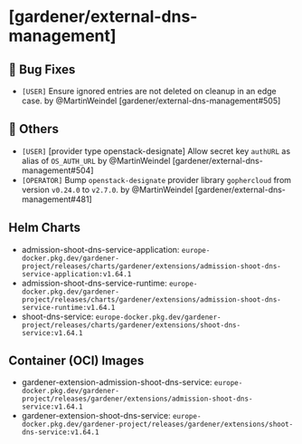 # [gardener/external-dns-management]

## 🐛 Bug Fixes

- `[USER]` Ensure ignored entries are not deleted on cleanup in an edge case. by @MartinWeindel [gardener/external-dns-management#505]
## 🏃 Others

- `[USER]` [provider type openstack-designate] Allow secret key `authURL` as alias of `OS_AUTH_URL` by @MartinWeindel [gardener/external-dns-management#504]
- `[OPERATOR]` Bump `openstack-designate` provider library `gophercloud` from version `v0.24.0` to `v2.7.0`. by @MartinWeindel [gardener/external-dns-management#481]

## Helm Charts
- admission-shoot-dns-service-application: `europe-docker.pkg.dev/gardener-project/releases/charts/gardener/extensions/admission-shoot-dns-service-application:v1.64.1`
- admission-shoot-dns-service-runtime: `europe-docker.pkg.dev/gardener-project/releases/charts/gardener/extensions/admission-shoot-dns-service-runtime:v1.64.1`
- shoot-dns-service: `europe-docker.pkg.dev/gardener-project/releases/charts/gardener/extensions/shoot-dns-service:v1.64.1`
## Container (OCI) Images
- gardener-extension-admission-shoot-dns-service: `europe-docker.pkg.dev/gardener-project/releases/gardener/extensions/admission-shoot-dns-service:v1.64.1`
- gardener-extension-shoot-dns-service: `europe-docker.pkg.dev/gardener-project/releases/gardener/extensions/shoot-dns-service:v1.64.1`
